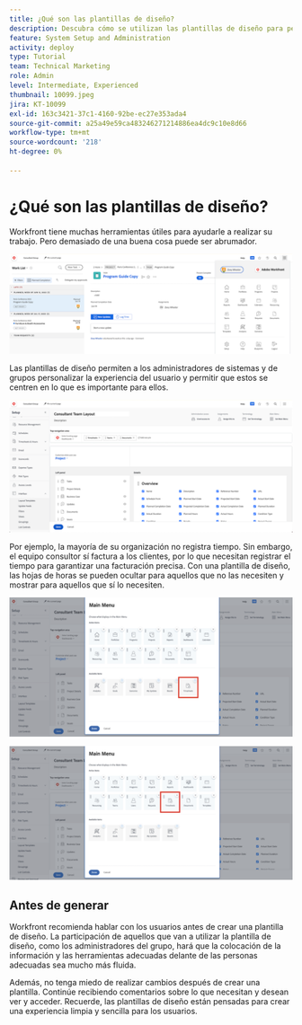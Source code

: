 ```yaml
---
title: ¿Qué son las plantillas de diseño?
description: Descubra cómo se utilizan las plantillas de diseño para personalizar lo que los usuarios ven en la interfaz.
feature: System Setup and Administration
activity: deploy
type: Tutorial
team: Technical Marketing
role: Admin
level: Intermediate, Experienced
thumbnail: 10099.jpeg
jira: KT-10099
exl-id: 163c3421-37c1-4160-92be-ec27e353ada4
source-git-commit: a25a49e59ca483246271214886ea4dc9c10e8d66
workflow-type: tm+mt
source-wordcount: '218'
ht-degree: 0%

---
```


# ¿Qué son las plantillas de diseño?

Workfront tiene muchas herramientas útiles para ayudarle a realizar su trabajo. Pero demasiado de una buena cosa puede ser abrumador.

![Inicio y menú principal](assets/what-are-layout-templates-01.png)

Las plantillas de diseño permiten a los administradores de sistemas y de grupos personalizar la experiencia del usuario y permitir que estos se centren en lo que es importante para ellos.

![Inicio y menú principal](assets/what-are-layout-templates-02.png)

Por ejemplo, la mayoría de su organización no registra tiempo. Sin embargo, el equipo consultor sí factura a los clientes, por lo que necesitan registrar el tiempo para garantizar una facturación precisa. Con una plantilla de diseño, las hojas de horas se pueden ocultar para aquellos que no las necesiten y mostrar para aquellos que sí lo necesiten.

![Inicio y menú principal](assets/what-are-layout-templates-03.png)

![Inicio y menú principal](assets/what-are-layout-templates-04.png)


## Antes de generar

Workfront recomienda hablar con los usuarios antes de crear una plantilla de diseño. La participación de aquellos que van a utilizar la plantilla de diseño, como los administradores del grupo, hará que la colocación de la información y las herramientas adecuadas delante de las personas adecuadas sea mucho más fluida.

Además, no tenga miedo de realizar cambios después de crear una plantilla. Continúe recibiendo comentarios sobre lo que necesitan y desean ver y acceder. Recuerde, las plantillas de diseño están pensadas para crear una experiencia limpia y sencilla para los usuarios.
